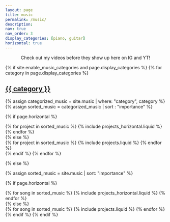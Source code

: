 ```yaml
---
layout: page
title: music
permalink: /music/
description:
nav: true
nav_order: 3
display_categories: [piano, guitar]
horizontal: true
---
```


<p align="center">Check out my videos before they show up here on IG and YT!</p>

<div class="social">
  <div class="contact-icons">
    <a href="https://instagram.com/{{ site.instagram_id }}" title="Instagram"><i class="fa-brands fa-instagram"></i></a>
    <a href="https://youtube.com/@{{ site.youtube_id }}" title="YouTube"><i class="fa-brands fa-youtube"></i></a>

  </div>
</div>


<!-- pages/projects.md -->
<div class="projects">
{% if site.enable_music_categories and page.display_categories %}
  <!-- Display categorized projects -->
  {% for category in page.display_categories %}
  <a id="{{ category }}" href=".#{{ category }}">
    <h2 class="category">{{ category }}</h2>
  </a>
  {% assign categorized_music = site.music | where: "category", category %}
  {% assign sorted_music = categorized_music | sort : "importance" %}

  <!-- Generate cards for each project -->
  {% if page.horizontal %}
  <div class="container">
    <div class="row row-cols-1 row-cols-md-2">
    {% for project in sorted_music %}
      {% include projects_horizontal.liquid %}
    {% endfor %}
    </div>
  </div>
  {% else %}
  <div class="row row-cols-1 row-cols-sm-3">
    {% for project in sorted_music %}
      {% include projects.liquid %}
    {% endfor %}
  </div>
  {% endif %}
  {% endfor %}

{% else %}

<!-- Display projects without categories -->

{% assign sorted_music = site.music | sort: "importance" %}

  <!-- Generate cards for each project -->

{% if page.horizontal %}

  <div class="container">
    <div class="row row-cols-1 row-cols-md-2">
    {% for song in sorted_music %}
      {% include projects_horizontal.liquid %}
    {% endfor %}
    </div>
  </div>
  {% else %}
  <div class="row row-cols-1 row-cols-md-3">
    {% for song in sorted_music %}
      {% include projects.liquid %}
    {% endfor %}
  </div>
  {% endif %}
{% endif %}
</div>
